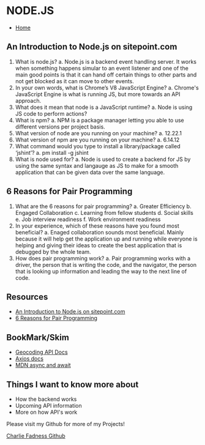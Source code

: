 # NODE.JS

- [Home](https://fadnesscharlie.github.io/reading-notes/301/)

## An Introduction to Node.js on sitepoint.com

1. What is node.js?
  a. Node.js is a backend event handling server. It works when something happens simular to an event listener and one of the main good points is that it can hand off certain things to other parts and not get blocked as it can move to other events.
2. In your own words, what is Chrome’s V8 JavaScript Engine?
  a. Chrome's JavaScript Engine is what is running JS, but more towards an API approach.
3. What does it mean that node is a JavaScript runtime?
  a. Node is using JS code to perform actions?
4. What is npm?
  a. NPM is a package manager letting you able to use different versions per project basis.
5. What version of node are you running on your machine?
  a. 12.22.1
6. What version of npm are you running on your machine?
  a. 6.14.12
7. What command would you type to install a library/package called ‘jshint’?
  a. pm install -g jshint
8. What is node used for?
  a. Node is used to create a backend for JS by using the same syntax and langauge as JS to make for a smooth application that can be given data over the same language.

## 6 Reasons for Pair Programming

1. What are the 6 reasons for pair programming?
  a. Greater Efficiency
  b. Engaged Collaboration
  c. Learning from fellow students
  d. Social skills
  e. Job interview readiness
  f. Work environment readiness
2. In your experience, which of these reasons have you found most beneficial?
  a. Enaged collaboration sounds most beneficial. Mainly because it will help get the application up and running while everyone is helping and giving their ideas to create the best application that is debugged by the whole team.
3. How does pair programming work?
  a. Pair programming works with a driver, the person that is writing the code, and the navigator, the person that is looking up information and leading the way to the next line of code.

## Resources

- [An Introduction to Node.js on sitepoint.com](https://www.sitepoint.com/an-introduction-to-node-js)
- [6 Reasons for Pair Programming](https://www.codefellows.org/blog/6-reasons-for-pair-programming/)

## BookMark/Skim

- [Geocoding API Docs](https://locationiq.com/)
- [Axios docs](https://www.npmjs.com/package/axios)
- [MDN async and await](https://developer.mozilla.org/en-US/docs/Learn/JavaScript/Asynchronous/Async_await)

## Things I want to know more about

- How the backend works
- Upcoming API information
- More on how API's work

Please visit my Github for more of my Projects!

[Charlie Fadness Github](https://github.com/fadnesscharlie)
